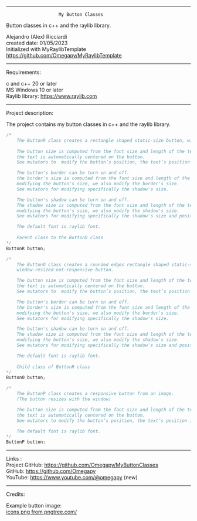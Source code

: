 -----------------------------------------------------------------------------------------------------------------------------

						My Button Classes

Button classes in c++ and the raylib library.

 Alejandro (Alex) Ricciardi  
 created date: 01/05/2023  
 Initialized with MyRaylibTemplate  
 https://github.com/Omegapy/MyRaylibTemplate  

-----------------------------------------------------------------------------------------------------------------------------
Requirements:

c and c++ 20 or later    
MS Windows 10 or later   
Raylib library: https://www.raylib.com  

-----------------------------------------------------------------------------------------------------------------------------
Project description:

The project contains my button classes in c++ and the raylib library.

~~~c++
/*
    The ButtonR class creates a rectangle shaped static-size button, window-resized-not-responsive button.
      
    The button size is computed from the font size and length of the text; 
    the text is automatically centered on the button.
    See mutators to  modify the button’s position, the text’s position in the button, and the button’s size.

    The button's border can be turn on and off.
    the border's size is computed from the font size and length of the text;
    modifying the button's size, we also modify the border's size.
    See mutators for modifying specifically the shadow's size.

    The button's shadow can be turn on and off.
    The shadow size is computed from the font size and length of the text;
    modifying the button's size, we also modify the shadow's size.
    See mutators for modifying specifically the shadow's size and position.

    The default font is raylib font.
      
    Parent class to the ButtonO class
*/
ButtonR button;

/*
    The ButtonO class creates a rounded edges rectangle shaped static-size button, 
    window-resized-not-responsive button.

    The button size is computed from the font size and length of the text;
    the text is automatically centered on the button.
    See mutators to  modify the button’s position, the text’s position in the button, and the button’s size.

    The button's border can be turn on and off.
    the border's size is computed from the font size and length of the text;
    modifying the button's size, we also modify the border's size.
    See mutators for modifying specifically the shadow's size.

    The button's shadow can be turn on and off.
    The shadow size is computed from the font size and length of the text;
    modifying the button's size, we also modify the shadow's size.
    See mutators for modifying specifically the shadow's size and position.

    The default font is raylib font.
      
    Child class of ButtonR class
*/
ButtonO button;

/*
    The ButtonP class creates a responsive button from an image.
    (The button resizes with the window)

    The button size is computed from the font size and length of the text;
    the text is automatically centered on the button.
    See mutators to modify the button’s position, the text’s position in the button, and the button’s size.

    The default font is raylib font.
*/
ButtonP button;
~~~

-----------------------------------------------------------------------------------------------------------------------------

Links  :  
Project GitHub: https://github.com/Omegapy/MyButtonClasses  
GitHub: https://github.com/Omegapy  
YouTube: https://www.youtube.com/@omegapy (new)

-----------------------------------------------------------------------------------------------------------------------------
Credits:

Example button image:  
<a href='https://pngtree.com/so/icons'>icons png from pngtree.com/</a>

